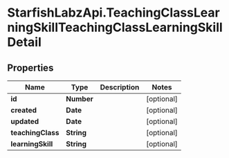 # StarfishLabzApi.TeachingClassLearningSkillTeachingClassLearningSkillDetail

## Properties
Name | Type | Description | Notes
------------ | ------------- | ------------- | -------------
**id** | **Number** |  | [optional] 
**created** | **Date** |  | [optional] 
**updated** | **Date** |  | [optional] 
**teachingClass** | **String** |  | [optional] 
**learningSkill** | **String** |  | [optional] 

